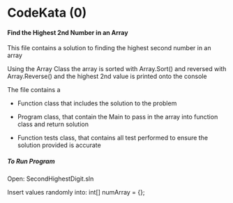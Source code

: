 # CodeKata (0)

#### Find the Highest 2nd Number in an Array

This file contains a solution to finding the highest second number in an array

Using the Array Class the array is sorted with Array.Sort() and reversed with Array.Reverse() and the highest 2nd value is printed onto the console

The file contains a 

* Function class that includes the solution to the problem
* Program class, that contain the Main to pass in the array into function class and return solution

* Function tests class, that contains all test performed to ensure the solution provided is accurate



##### To Run Program

Open: SecondHighestDigit.sln

Insert values randomly into: int[] numArray = {};